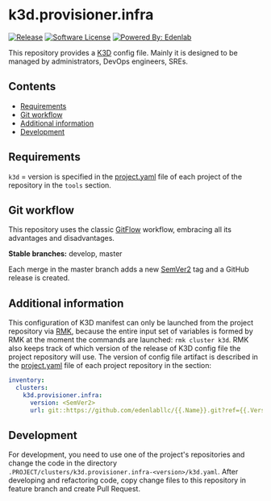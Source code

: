 # k3d.provisioner.infra

[![Release](https://img.shields.io/github/v/release/edenlabllc/k3d.provisioner.infra.svg?style=for-the-badge)](https://github.com/edenlabllc/aws.provisioner.infra/releases/latest)
[![Software License](https://img.shields.io/github/license/edenlabllc/k3d.provisioner.infra.svg?style=for-the-badge)](LICENSE)
[![Powered By: Edenlab](https://img.shields.io/badge/powered%20by-edenlab-8A2BE2.svg?style=for-the-badge)](https://edenlab.io)

This repository provides a [K3D](https://k3d.io) config file. 
Mainly it is designed to be managed by administrators, DevOps engineers, SREs.

## Contents

* [Requirements](#requirements)
* [Git workflow](#git-workflow)
* [Additional information](#additional-information)
* [Development](#development)

## Requirements

`k3d` = version is specified in the [project.yaml](https://github.com/edenlabllc/rmk/blob/develop/docs/configuration/project-management/preparation-of-project-repository.md#projectyaml) file 
of each project of the repository in the `tools` section.

## Git workflow

This repository uses the classic [GitFlow](https://www.atlassian.com/git/tutorials/comparing-workflows/gitflow-workflow) workflow, 
embracing all its advantages and disadvantages.

**Stable branches:** develop, master

Each merge in the master branch adds a new [SemVer2](https://semver.org/) tag and a GitHub release is created.

## Additional information

This configuration of K3D manifest can only be launched from the project repository via [RMK](https://github.com/edenlabllc/rmk),
because the entire input set of variables is formed by RMK at the moment 
the commands are launched: `rmk cluster k3d`.
RMK also keeps track of which version of the release of K3D config file the project repository will use.
The version of config file artifact is described in the [project.yaml](https://github.com/edenlabllc/rmk/blob/develop/docs/configuration/project-management/preparation-of-project-repository.md#projectyaml) file of each 
project repository in the section:

```yaml
inventory:
  clusters:
    k3d.provisioner.infra:
      version: <SemVer2>
      url: git::https://github.com/edenlabllc/{{.Name}}.git?ref={{.Version}}
```

## Development

For development, you need to use one of the project's repositories and change the code 
in the directory `.PROJECT/clusters/k3d.provisioner.infra-<version>/k3d.yaml`.
After developing and refactoring code, copy change files to this repository in feature branch and create Pull Request.
